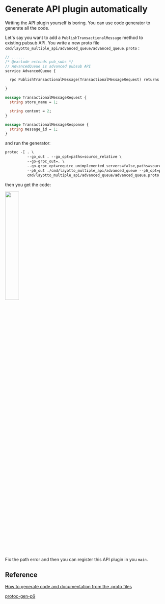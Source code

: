 # Generate API plugin automatically

Writing the API plugin yourself is boring. You can use code generator to generate all the code.

Let's say you want to add a `PublishTransactionalMessage` method to existing pubsub API. You write a new proto file `cmd/layotto_multiple_api/advanced_queue/advanced_queue.proto` :

```protobuf
// ......
/* @exclude extends pub_subs */
// AdvancedQueue is advanced pubsub API
service AdvancedQueue {

  rpc PublishTransactionalMessage(TransactionalMessageRequest) returns (TransactionalMessageResponse);

}

message TransactionalMessageRequest {
  string store_name = 1;

  string content = 2;
}

message TransactionalMessageResponse {
  string message_id = 1;
}

```

and run the generator:

```protobuf
protoc -I . \
          --go_out . --go_opt=paths=source_relative \
          --go-grpc_out=. \
          --go-grpc_opt=require_unimplemented_servers=false,paths=source_relative \
          --p6_out ./cmd/layotto_multiple_api/advanced_queue --p6_opt=paths=source_relative \
          cmd/layotto_multiple_api/advanced_queue/advanced_queue.proto
```

then you get the code:

<img src="https://user-images.githubusercontent.com/26001097/189822603-c4c9d0c6-86a1-4a66-bba8-3d01758808e7.png" width="30%" height="30%" />

Fix the path error and then you can register this API plugin in you `main`.

## Reference

[How to generate code and documentation from the .proto files](en/api_reference/how_to_generate_api_doc)

[protoc-gen-p6](https://github.com/layotto/protoc-gen-p6)